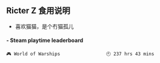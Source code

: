 ## Ricter Z 食用说明
- 喜欢猫猫，是个冇猫孤儿

<!-- steam-box start -->
#### - Steam playtime leaderboard
```text
🎮 World of Warships                 🕘 237 hrs 43 mins
```
<!-- Powered by https://github.com/YouEclipse/steam-box . -->
<!-- steam-box end -->
